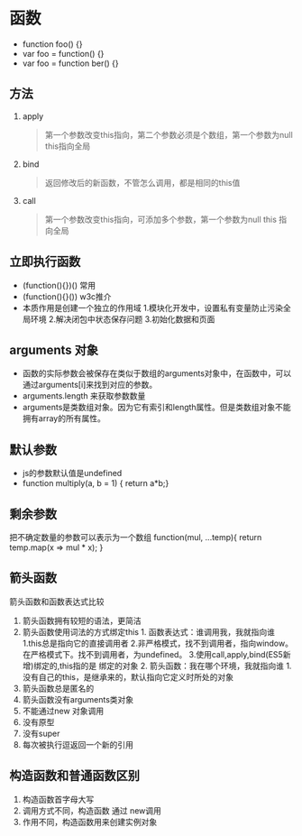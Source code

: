 # 函数
 - function foo() {}
 - var foo = function() {}
 - var foo = function ber() {}

## 方法
 1. apply 
	> 第一个参数改变this指向，第二个参数必须是个数组，第一个参数为null this指向全局
 2. bind
	> 返回修改后的新函数，不管怎么调用，都是相同的this值
3. call
	> 第一个参数改变this指向，可添加多个参数，第一个参数为null this 指向全局

## 立即执行函数
 - (function(){})()    常用
 - (function(){}())    w3c推介
 - 本质作用是创建一个独立的作用域
    1.模块化开发中，设置私有变量防止污染全局环境
    2.解决闭包中状态保存问题
    3.初始化数据和页面

## arguments 对象
 - 函数的实际参数会被保存在类似于数组的arguments对象中，在函数中，可以通过arguments[i]来找到对应的参数。
 - arguments.length 来获取参数数量
 - arguments是类数组对象。因为它有索引和length属性。但是类数组对象不能拥有array的所有属性。

## 默认参数
 - js的参数默认值是undefined
 - function multiply(a, b = 1) { return a*b;}

## 剩余参数
  把不确定数量的参数可以表示为一个数组
  function(mul, ...temp){ return temp.map(x => mul * x); }

## 箭头函数
 箭头函数和函数表达式比较
  1. 箭头函数拥有较短的语法，更简洁
  2. 箭头函数使用词法的方式绑定this
	1. 函数表达式：谁调用我，我就指向谁
		1.this总是指向它的直接调用者
		2.非严格模式，找不到调用者，指向window。在严格模式下。找不到调用者，为undefined。
		3.使用call,apply,bind(ES5新增)绑定的,this指的是 绑定的对象
	2. 箭头函数：我在哪个环境，我就指向谁
		1.没有自己的this，是继承来的，默认指向它定义时所处的对象
 3. 箭头函数总是匿名的
 4. 箭头函数没有arguments类对象
 5. 不能通过new 对象调用
 6. 没有原型
 7. 没有super
 8. 每次被执行逗返回一个新的引用
 
 ## 构造函数和普通函数区别
 1. 构造函数首字母大写
 2. 调用方式不同，构造函数 通过 new调用
 3. 作用不同，构造函数用来创建实例对象






